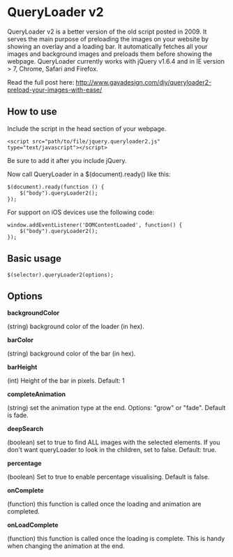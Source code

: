 QueryLoader v2
==============

QueryLoader v2 is a better version of the old script posted in 2009. It serves the main purpose of preloading the images on your website by showing an overlay and a loading bar. It automatically fetches all your images and background images and preloads them before showing the webpage.
QueryLoader currently works with jQuery v1.6.4 and in IE version > 7, Chrome, Safari and Firefox.

Read the full post here: http://www.gayadesign.com/diy/queryloader2-preload-your-images-with-ease/

How to use
----------

Include the script in the head section of your webpage.

	<script src="path/to/file/jquery.queryloader2.js" type="text/javascript"></script>

Be sure to add it after you include jQuery.

Now call QueryLoader in a $(document).ready() like this:

	$(document).ready(function () {
		$("body").queryLoader2();
	});
	
For support on iOS devices use the following code:

	window.addEventListener('DOMContentLoaded', function() {
		$("body").queryLoader2();
	});

Basic usage
-----------

    $(selector).queryLoader2(options);
	
Options
-------

**backgroundColor**

(string) background color of the loader (in hex).
	
**barColor**

(string) background color of the bar (in hex).

**barHeight**

(int) Height of the bar in pixels. Default: 1

**completeAnimation**

(string) set the animation type at the end. Options: "grow" or "fade". Default is fade.

**deepSearch**

(boolean) set to true to find ALL images with the selected elements. If you don't want queryLoader to look in the children, set to false. Default: true.
	
**percentage**

(boolean) Set to true to enable percentage visualising. Default is false.

**onComplete**

(function) this function is called once the loading and animation are completed.

**onLoadComplete**

(function) this function is called once the loading is complete. This is handy when changing the animation at the end.